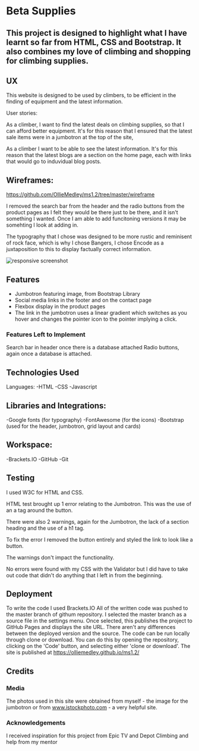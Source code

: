 # Beta Supplies
## This project is designed to highlight what I have learnt so far from HTML, CSS and Bootstrap. It also combines my love of climbing and shopping for climbing supplies. 

## UX
This website is designed to be used by climbers, to be efficient in the finding of equipment and the latest information. 

User stories:

As a climber, I want to find the latest deals on climbing supplies, so that I can afford better equipment.
It's for this reason that I ensured that the latest sale items were in a jumbotron at the top of the site,

As a climber I want to be able to see the latest information. 
It's for this reason that the latest blogs are a section on the home page, each with links that would go to induvidual blog posts. 

## Wireframes: 
https://github.com/OllieMedley/ms1.2/tree/master/wireframe

I removed the search bar from the header and the radio buttons from the product pages as I felt they would be there just to be there, and it isn't something I wanted. Once I am able to add funcitoning versions it may be somehting I look at adding in. 

The typography that I chose was designed to be more rustic and reminisent of rock face, which is why I chose Bangers, I chose Encode as a juxtaposition to this to display factually correct information. 

![responsive screenshot](https://github.com/OllieMedley/ms1.2/blob/master/assets/wireframe/responsivescreenshot.JPG)

## Features

- Jumbotron featuring image, from Bootstrap Library
- Social media links in the footer and on the contact page
- Flexbox display in the product pages
- The link in the jumbotron uses a linear gradient which switches as you hover and changes the pointer icon to the pointer implying a click. 

### Features Left to Implement

Search bar in header once there is a database attached
Radio buttons, again once a database is attached. 

## Technologies Used
Languages:
-HTML
-CSS
-Javascript

## Libraries and Integrations: 
-Google fonts (for typography)
-FontAwesome (for the icons)
-Bootstrap (used for the header, jumbotron, grid layout and cards)

## Workspace: 
-Brackets.IO
-GitHub 
-Git

## Testing
I used W3C for HTML and CSS.

HTML test brought up 1 error relating to the Jumbotron. This was the use of an a tag around the button.
 
There were also 2 warnings, again for the Jumbotron, the lack of a section heading and the use of a h1 tag. 

To fix the error I removed the button entirely and styled the link to look like a button. 

The warnings don't impact the functionality. 

No errors were found with my CSS with the Validator but I did have to take out code that didn't do anything that I left in from the beginning. 

## Deployment
To write the code I used Brackets.IO 
All of the written code was pushed to the master branch of githum repository.
I selected the master branch as a source file in the settings menu. 
Once selected, this publishes the project to GitHub Pages and displays the site URL.
There aren't any differences between the deployed version and the source. 
The code can be run locally through clone or download.
You can do this by opening the repository, clicking on the 'Code' button, and selecting either 'clone or download'.
The site is published at https://olliemedley.github.io/ms1.2/


## Credits
### Media
The photos used in this site were obtained from myself - the image for the jumbotron or from www.istockphoto.com - a very helpful site.

### Acknowledgements
I received inspiration for this project from Epic TV and Depot Climbing and help from my mentor
